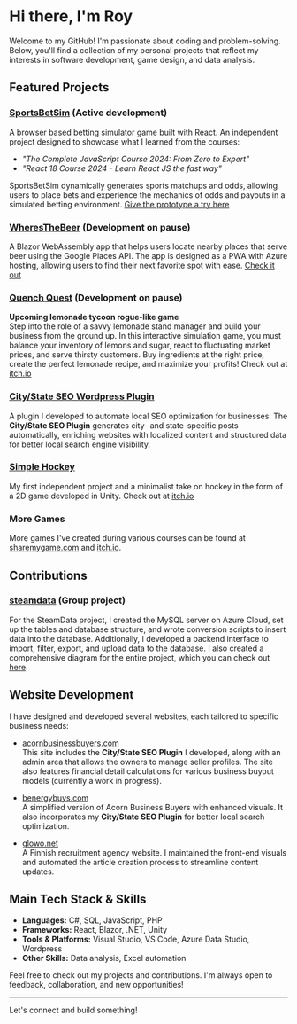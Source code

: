 # Hi there, I'm Roy

Welcome to my GitHub! I'm passionate about coding and problem-solving. Below, you'll find a collection of my personal projects that reflect my interests in software development, game design, and data analysis.

## Featured Projects

### [SportsBetSim](https://github.com/drtinkle/SportsBetSim) (Active development)

A browser based betting simulator game built with React. An independent project designed to showcase what I learned from the courses:
- *"The Complete JavaScript Course 2024: From Zero to Expert"* 
- *"React 18 Course 2024 - Learn React JS the fast way"*
  
SportsBetSim dynamically generates sports matchups and odds, allowing users to place bets and experience the mechanics of odds and payouts in a simulated betting environment. 
[Give the prototype a try here](https://sportsbetsim-front.onrender.com/)

### [WheresTheBeer](https://github.com/drtinkle/WheresTheBeer) (Development on pause)
A Blazor WebAssembly app that helps users locate nearby places that serve beer using the Google Places API. The app is designed as a PWA with Azure hosting, allowing users to find their next favorite spot with ease.
[Check it out](https://wheresthebeer.azurewebsites.net/)

### [Quench Quest](https://github.com/drtinkle/QuenchQuest) (Development on pause)
**Upcoming lemonade tycoon rogue-like game**  
Step into the role of a savvy lemonade stand manager and build your business from the ground up. In this interactive simulation game, you must balance your inventory of lemons and sugar, react to fluctuating market prices, and serve thirsty customers. Buy ingredients at the right price, create the perfect lemonade recipe, and maximize your profits!
Check out at [itch.io](https://drtinkle.itch.io/quenchquest/)

### [City/State SEO Wordpress Plugin](https://github.com/drtinkle/CityStateSEO)
A plugin I developed to automate local SEO optimization for businesses. The **City/State SEO Plugin** generates city- and state-specific posts automatically, enriching websites with localized content and structured data for better local search engine visibility. 

### [Simple Hockey](https://github.com/drtinkle/SimpleHockey)
My first independent project and a minimalist take on hockey in the form of a 2D game developed in Unity.
Check out at [itch.io](https://drtinkle.itch.io/simple-hockey/)

### More Games
More games I've created during various courses can be found at [sharemygame.com](https://sharemygame.com/@DrTinkle) and [itch.io](https://drtinkle.itch.io/).

## Contributions

### [steamdata](https://github.com/mmononen/steamdata) (Group project)
For the SteamData project, I created the MySQL server on Azure Cloud, set up the tables and database structure, and wrote conversion scripts to insert data into the database. Additionally, I developed a backend interface to import, filter, export, and upload data to the database. I also created a comprehensive diagram for the entire project, which you can check out [here](https://mmononen.github.io/steamdata/).

## Website Development

I have designed and developed several websites, each tailored to specific business needs:

- [acornbusinessbuyers.com](https://acornbusinessbuyers.com)  
  This site includes the **City/State SEO Plugin** I developed, along with an admin area that allows the owners to manage seller profiles. The site also features financial detail calculations for various business buyout models (currently a work in progress).

- [benergybuys.com](https://benergybuys.com)  
  A simplified version of Acorn Business Buyers with enhanced visuals. It also incorporates my **City/State SEO Plugin** for better local search optimization.

- [glowo.net](https://glowo.net)  
  A Finnish recruitment agency website. I maintained the front-end visuals and automated the article creation process to streamline content updates.


## Main Tech Stack & Skills
- **Languages:** C#, SQL, JavaScript, PHP
- **Frameworks:** React, Blazor, .NET, Unity
- **Tools & Platforms:** Visual Studio, VS Code, Azure Data Studio, Wordpress
- **Other Skills:** Data analysis, Excel automation

Feel free to check out my projects and contributions. I'm always open to feedback, collaboration, and new opportunities!

---

Let's connect and build something!
